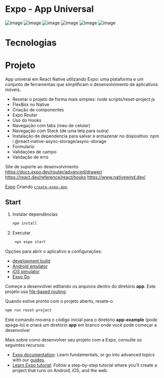 # Expo - App Universal

![image](https://github.com/user-attachments/assets/5108e62b-e4ac-4cf6-9a73-f7315d4f6172)
![image](https://github.com/user-attachments/assets/31cd9f9f-05cb-42c5-b2ec-db4fd0dd8b3a)
![image](https://github.com/user-attachments/assets/dbb2d457-6102-4ca5-b2aa-efc3d3f4b0cd)
![image](https://github.com/user-attachments/assets/c6f09cf8-3098-4a70-8f0e-79fa927cbae9)
![image](https://github.com/user-attachments/assets/255d6a11-1f84-4e17-a67d-b2052217bf9e)
![image](https://github.com/user-attachments/assets/1805244f-f3aa-40e0-8405-055f240c029b)

# Tecnologias




# Projeto
App univeral em React Native utilizando Expo: uma plataforma e um conjunto de ferramentas que simplificam o desenvolvimento de aplicativos móveis.

- Resetar o projeto de forma mais simples: node scripts/reset-project.js
- FlexBox no Native
- Criação de componentes
- Expo Router
- Uso do Hooks
- Navegação com tabs (meu de celular)
- Navegação com Stack (de uma tela para outra)
- Instalação de dependencia para salvar e armazenar no dispositivo: npm i  @react-native-async-storage/async-storage
- Formulario
- Validações de campo
- Validação de erro

Site de suporte ao desenvolvimento
https://docs.expo.dev/router/advanced/drawer/
https://react.dev/reference/react/hooks
https://www.nativewind.dev/


[Expo](https://expo.dev) 
Criando 
[`create-expo-app`](https://www.npmjs.com/package/create-expo-app).

## Start

1. Instalar dependências

   ```bash
   npm install
   ```

2. Executar

   ```bash
    npx expo start
   ```

Opções para abrir o aplicativo e configurações:

- [development build](https://docs.expo.dev/develop/development-builds/introduction/)
- [Android emulator](https://docs.expo.dev/workflow/android-studio-emulator/)
- [iOS simulator](https://docs.expo.dev/workflow/ios-simulator/)
- [Expo Go](https://expo.dev/go)

Começe a desenvolver editando os arquivos dentro do diretório **app**. Este projeto usa [file-based routing](https://docs.expo.dev/router/introduction).

Quando estive pronto com o projeto aberto, resete-o

```bash
npm run reset-project
```

Este comando moverá o código inicial para o diretório **app-example** (pode apaga-lo) e criará um diretório **app** em branco onde você pode começar a desenvolver

Mais sobre como desenvolver seu projeto com a Expo, consulte os seguintes recursos:

- [Expo documentation](https://docs.expo.dev/): Learn fundamentals, or go into advanced topics with our [guides](https://docs.expo.dev/guides).
- [Learn Expo tutorial](https://docs.expo.dev/tutorial/introduction/): Follow a step-by-step tutorial where you'll create a project that runs on Android, iOS, and the web.
